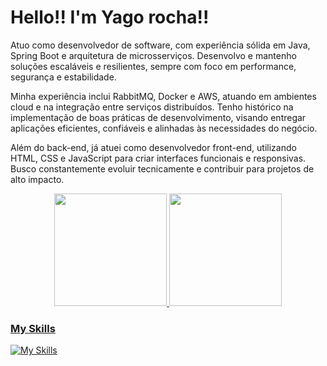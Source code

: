 # Hello!! I'm Yago rocha!!

Atuo como desenvolvedor de software, com experiência sólida em Java, Spring Boot e arquitetura de microsserviços. Desenvolvo e mantenho soluções escaláveis e resilientes, sempre com foco em performance, segurança e estabilidade.

Minha experiência inclui RabbitMQ, Docker e AWS, atuando em ambientes cloud e na integração entre serviços distribuídos. Tenho histórico na implementação de boas práticas de desenvolvimento, visando entregar aplicações eficientes, confiáveis e alinhadas às necessidades do negócio.

Além do back-end, já atuei como desenvolvedor front-end, utilizando HTML, CSS e JavaScript para criar interfaces funcionais e responsivas.
Busco constantemente evoluir tecnicamente e contribuir para projetos de alto impacto.

<div align="center">
  <a href="https://github.com/Yagorocha10">
  <img height="180em" src="https://github-readme-stats.vercel.app/api?username=Yagorocha10&show_icons=true&theme=calm&include_all_commits=true&count_private=true"/>
  <img height="180em" src="https://github-readme-stats.vercel.app/api/top-langs/?username=Yagorocha10&layout=compact&langs_count=7&theme=calm"/>
</div>


###  My Skills

[![My Skills](https://skillicons.dev/icons?i=java,spring,html,css,javascript,rabbitmq,docker,aws)](https://skillicons.dev)
